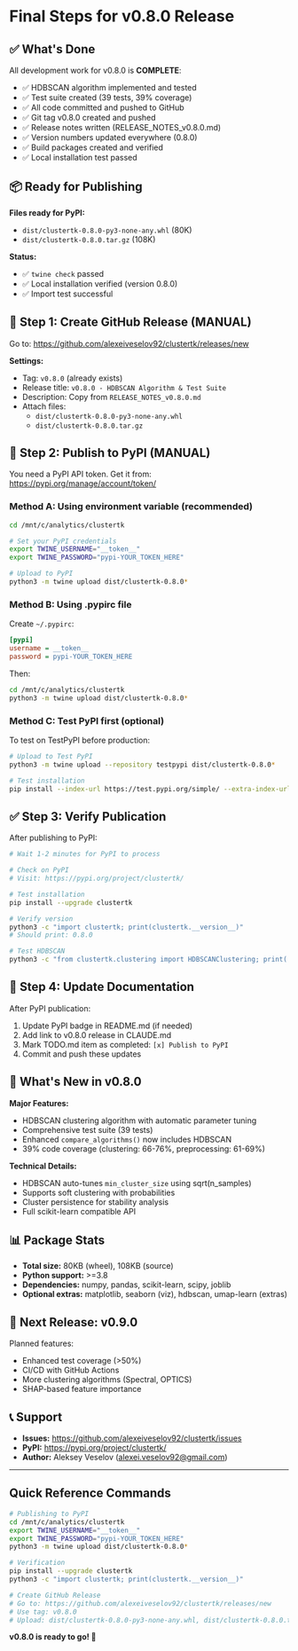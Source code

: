 # Final Steps for v0.8.0 Release

## ✅ What's Done

All development work for v0.8.0 is **COMPLETE**:

- ✅ HDBSCAN algorithm implemented and tested
- ✅ Test suite created (39 tests, 39% coverage)
- ✅ All code committed and pushed to GitHub
- ✅ Git tag v0.8.0 created and pushed
- ✅ Release notes written (RELEASE_NOTES_v0.8.0.md)
- ✅ Version numbers updated everywhere (0.8.0)
- ✅ Build packages created and verified
- ✅ Local installation test passed

## 📦 Ready for Publishing

**Files ready for PyPI:**
- `dist/clustertk-0.8.0-py3-none-any.whl` (80K)
- `dist/clustertk-0.8.0.tar.gz` (108K)

**Status:**
- ✅ `twine check` passed
- ✅ Local installation verified (version 0.8.0)
- ✅ Import test successful

## 🚀 Step 1: Create GitHub Release (MANUAL)

Go to: https://github.com/alexeiveselov92/clustertk/releases/new

**Settings:**
- Tag: `v0.8.0` (already exists)
- Release title: `v0.8.0 - HDBSCAN Algorithm & Test Suite`
- Description: Copy from `RELEASE_NOTES_v0.8.0.md`
- Attach files:
  - `dist/clustertk-0.8.0-py3-none-any.whl`
  - `dist/clustertk-0.8.0.tar.gz`

## 🔑 Step 2: Publish to PyPI (MANUAL)

You need a PyPI API token. Get it from: https://pypi.org/manage/account/token/

### Method A: Using environment variable (recommended)

```bash
cd /mnt/c/analytics/clustertk

# Set your PyPI credentials
export TWINE_USERNAME="__token__"
export TWINE_PASSWORD="pypi-YOUR_TOKEN_HERE"

# Upload to PyPI
python3 -m twine upload dist/clustertk-0.8.0*
```

### Method B: Using .pypirc file

Create `~/.pypirc`:

```ini
[pypi]
username = __token__
password = pypi-YOUR_TOKEN_HERE
```

Then:

```bash
cd /mnt/c/analytics/clustertk
python3 -m twine upload dist/clustertk-0.8.0*
```

### Method C: Test PyPI first (optional)

To test on TestPyPI before production:

```bash
# Upload to Test PyPI
python3 -m twine upload --repository testpypi dist/clustertk-0.8.0*

# Test installation
pip install --index-url https://test.pypi.org/simple/ --extra-index-url https://pypi.org/simple/ clustertk==0.8.0
```

## ✅ Step 3: Verify Publication

After publishing to PyPI:

```bash
# Wait 1-2 minutes for PyPI to process

# Check on PyPI
# Visit: https://pypi.org/project/clustertk/

# Test installation
pip install --upgrade clustertk

# Verify version
python3 -c "import clustertk; print(clustertk.__version__)"
# Should print: 0.8.0

# Test HDBSCAN
python3 -c "from clustertk.clustering import HDBSCANClustering; print('HDBSCAN available!')"
```

## 📝 Step 4: Update Documentation

After PyPI publication:

1. Update PyPI badge in README.md (if needed)
2. Add link to v0.8.0 release in CLAUDE.md
3. Mark TODO.md item as completed: `[x] Publish to PyPI`
4. Commit and push these updates

## 🎉 What's New in v0.8.0

**Major Features:**
- HDBSCAN clustering algorithm with automatic parameter tuning
- Comprehensive test suite (39 tests)
- Enhanced `compare_algorithms()` now includes HDBSCAN
- 39% code coverage (clustering: 66-76%, preprocessing: 61-69%)

**Technical Details:**
- HDBSCAN auto-tunes `min_cluster_size` using sqrt(n_samples)
- Supports soft clustering with probabilities
- Cluster persistence for stability analysis
- Full scikit-learn compatible API

## 📊 Package Stats

- **Total size:** 80KB (wheel), 108KB (source)
- **Python support:** >=3.8
- **Dependencies:** numpy, pandas, scikit-learn, scipy, joblib
- **Optional extras:** matplotlib, seaborn (viz), hdbscan, umap-learn (extras)

## 🔮 Next Release: v0.9.0

Planned features:
- Enhanced test coverage (>50%)
- CI/CD with GitHub Actions
- More clustering algorithms (Spectral, OPTICS)
- SHAP-based feature importance

## 📞 Support

- **Issues:** https://github.com/alexeiveselov92/clustertk/issues
- **PyPI:** https://pypi.org/project/clustertk/
- **Author:** Aleksey Veselov (alexei.veselov92@gmail.com)

---

## Quick Reference Commands

```bash
# Publishing to PyPI
cd /mnt/c/analytics/clustertk
export TWINE_USERNAME="__token__"
export TWINE_PASSWORD="pypi-YOUR_TOKEN_HERE"
python3 -m twine upload dist/clustertk-0.8.0*

# Verification
pip install --upgrade clustertk
python3 -c "import clustertk; print(clustertk.__version__)"

# Create GitHub Release
# Go to: https://github.com/alexeiveselov92/clustertk/releases/new
# Use tag: v0.8.0
# Upload: dist/clustertk-0.8.0-py3-none-any.whl, dist/clustertk-0.8.0.tar.gz
```

**v0.8.0 is ready to go! 🚀**
